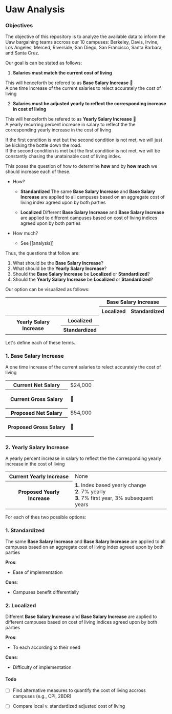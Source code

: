 # Uaw Analysis

### Objectives

The objective of this repository is to analyze the available data to inform the Uaw bargaining teams accross our 10 campuses: Berkeley, Davis, Irvine, 
Los Angeles, Merced, Riverside, San Diego, San Francisco, Santa Barbara, and Santa Cruz.

Our goal is can be stated as follows:

1. **Salaries must match the current cost of living**

This will henceforth be refered to as **Base Salary Increase** :pushpin: <br>
A one time increase of the current salaries to relect accurately the cost of living

2. **Salaries must be adjusted yearly to reflect the corresponding increase in cost of living**

This will henceforth be refered to as **Yearly Salary Increase** :pushpin: <br>
A yearly recurring percent increase in salary to reflect the the corresponding yearly increase in the cost of living

If the first condition is met but the second condition is not met, we will just be kicking the bottle down the road. <br>
If the second condition is met but the first condition is not met, we will be constantly chasing the unatainable cost of living index.

This poses the question of how to determine **how** and by **how much** we should increase each of these.
- How?
    - **Standardized**
    The same **Base Salary Increase** and **Base Salary Increase** are applied to all campuses based on an aggregate cost of living index agreed upon by both parties

    - **Localized**
    Different **Base Salary Increase** and **Base Salary Increase** are applied to different campuses based on cost of living indices agreed upon by both parties

- How much?
    - See [[analysis]]

Thus, the questions that follow are:

1. What should be the **Base Salary Increase**?
2. What should be the **Yearly Salary Increase**?
3. Should the **Base Salary Increase** be **Localized** or **Standardized**?
3. Should the **Yearly Salary Increase** be **Localized** or **Standardized**?

Our option can be visualized as follows:

<table>
    <tr>
        <th rowspan=2 colspan=2></th>
        <th colspan=2>Base Salary Increase</th>
    </tr>
    <tr>
        <th colspan=1>Localized</th>
        <th colspan=1>Standardized</th>
    </tr>
    <tr>
        <th rowspan=2 colspan=1>Yearly Salary Increase</th>
        <th rowspan=1>Localized</th>
        <td rowspan=1></td>
        <td rowspan=1></td>
    </tr>
    <tr>
        <th rowspan="1">Standardized</th>
        <td rowspan="1"></td>
        <td rowspan="1"></td>
    </tr>
</table>

Let's define each of these terms.

### 1. Base Salary Increase

A one time increase of the current salaries to relect accurately the cost of living

<table>
    <tr>
        <th>Current Net Salary</th>
        <td>$24,000</td>
    </tr>
    <tr>
        <th>Current Gross Salary</th>
        <td> <p>&#128204;</p> </td>
    </tr>
    <tr>
        <th>Proposed Net Salary</th>
        <td> $54,000 </td>
    </tr>
    <tr>
        <th>Proposed Gross Salary</th>
        <td> <p>&#128204;</p> </td>
    </tr>
</table>

### 2. Yearly Salary Increase

A yearly percent increase in salary to reflect the the corresponding yearly increase in the cost of living

<table>
    <tr>
        <th>Current Yearly Increase</th>
        <td> None </td>
    </tr>
    <tr>
        <th>Proposed Yearly Increase</th>
        <td> 
            <b>1.</b> Index based yearly change <br>
            <b>2.</b> 7% yearly <br>
            <b>3.</b> 7% first year, 3% subsequent years <br>
        </td>
    </tr>
</table>

For each of thes two possible options:

### 1. Standardized

The same **Base Salary Increase** and **Base Salary Increase** are applied to all campuses based on an aggregate cost of living index agreed upon by both parties

**Pros**:
- Ease of implementation

**Cons**:
- Campuses benefit differentially

### 2. Localized

Different **Base Salary Increase** and **Base Salary Increase** are applied to different campuses based on cost of living indices agreed upon by both parties

**Pros**:
- To each according to their need

**Cons**:
- Difficulty of implementation

#### Todo

- [ ] Find alternative measures to quantify the cost of living accross campuses (e.g., CPI, 2BDR)
- [ ] Compare local v. standardized adjusted cost of living

